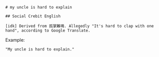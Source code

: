 
    # my uncle is hard to explain

    ## Social Crebit English

    [idk] Derived from 孤掌難鳴. Allegedly "It's hard to clap with one hand", according to Google Translate.

Example:

    "My uncle is hard to explain."








